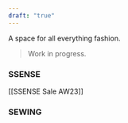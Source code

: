 ```yaml
---
draft: "true"
---
```


A space for all everything fashion.
> Work in progress.

### SSENSE 
[[SSENSE Sale AW23]]

### SEWING
